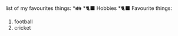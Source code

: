 list of my favourites things:
*👪
  *🐈‍⬛
Hobbies
 *🐈‍⬛
 Favourite things:
 1. football
 2. cricket
 

